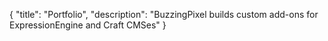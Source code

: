 {
    "title": "Portfolio",
    "description": "BuzzingPixel builds custom add-ons for ExpressionEngine and Craft CMSes"
}
